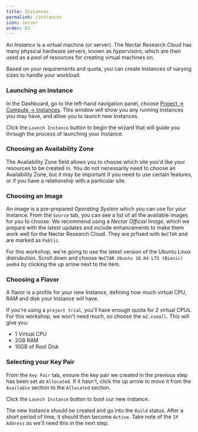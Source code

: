 ```yaml
---
title: Instances
permalink: /instances
icon: server
order: 02
---
```


An *Instance* is a virtual machine (or server). The Nectar Research Cloud has many physical hardware servers, known as *hypervisors*, which are then used as a pool of resources for creating virtual machines on.

Based on your requirements and quota, you can create Instances of varying sizes to handle your workload.

### Launching an Instance

In the Dashboard, go to the left-hand navigation panel, choose [Project -> Compute -> Instances](https://dashboard.rc.nectar.org.au/project/instances/). This window will show you any running Instances you may have, and allow you to launch new Instances.

Click the `Launch Instance` button to begin the wizard that will guide you through the process of launching your Instance.

### Choosing an Availability Zone

The Availability Zone field allows you to choose which site you'd like your resources to be created in. You do not necessarily need to choose an Availability Zone, but it may be important if you need to use certain features, or if you have a relationship with a particular site.

### Choosing an Image

An image is a pre-prepared *Operating System* which you can use for your Instance. From the `Source` tab, you can see a list of all the available images for you to choose. We recommend using a *Nectar Official Image*, which we prepare with the latest updates and include enhancements to make them work well for the Nectar Research Cloud. They are prfixed with `NeCTAR` and are marked as `Public`.

For this workshop, we're going to use the latest version of the Ubuntu Linux distrubution. Scroll down and choose `NeCTAR Ubuntu 18.04 LTS (Bionic) amd64` by clicking the up arrow next to the item.

### Choosing a Flavor

A flavor is a profile for your new Instance, defining how much virtual CPU, RAM and disk your Instance will have.

If you're using a `project trial`, you'll have enough quota for 2 virtual CPUs. For this workshop, we won't need much, so choose the `m2.xsmall`. This will give you:

* 1 Virtual CPU
* 2GB RAM
* 10GB of Root Disk

### Selecting your Key Pair

From the `Key Pair` tab, ensure the key pair we created in the previous step has been set as `Allocated`. If it hasn't, click the up arrow to move it from the `Available` section to the `Allocated` section.

Click the `Launch Instance` button to boot our new instance.

The new Instance should be created and go into the `Build` status. After a short period of time, it should then become `Active`. Take note of the `IP Address` as we'll need this in the next step.
